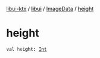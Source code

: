 [libui-ktx](../../index.md) / [libui](../index.md) / [ImageData](index.md) / [height](./height.md)

# height

`val height: `[`Int`](https://kotlinlang.org/api/latest/jvm/stdlib/kotlin/-int/index.html)